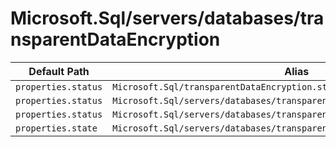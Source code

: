 # Microsoft.Sql/servers/databases/transparentDataEncryption

| Default Path | Alias |
|---|---|
| `properties.status` | `Microsoft.Sql/transparentDataEncryption.status` |
| `properties.status` | `Microsoft.Sql/servers/databases/transparentDataEncryption/status` |
| `properties.status` | `Microsoft.Sql/servers/databases/transparentDataEncryption/current.status` |
| `properties.state` | `Microsoft.Sql/servers/databases/transparentDataEncryption/state` |

